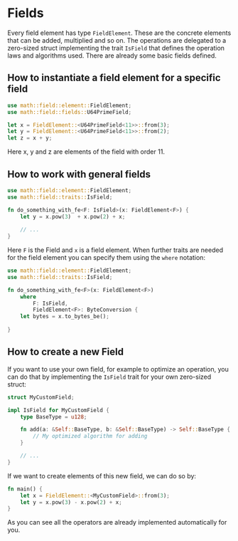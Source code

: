 
# Fields
Every field element has type `FieldElement`. These are the concrete elements that can be added, multiplied and so on. The operations are delegated to a zero-sized struct implementing the trait `IsField` that defines the operation laws and algorithms used. There are already some basic fields defined.

## How to instantiate a field element for a specific field
```rust
use math::field::element::FieldElement;
use math::field::fields::U64PrimeField;

let x = FieldElement::<U64PrimeField<11>>::from(3);
let y = FieldElement::<U64PrimeField<11>>::from(2);
let z = x + y;
```
Here x, y and z are elements of the field with order 11.

## How to work with general fields
```rust
use math::field::element::FieldElement;
use math::field::traits::IsField;

fn do_something_with_fe<F: IsField>(x: FieldElement<F>) {
    let y = x.pow(3)  + x.pow(2) + x;
    
    // ...
}
```
Here `F` is the Field and `x` is a field element. When further traits are needed for the field element you can specify them using the `where` notation:

```rust
use math::field::element::FieldElement;
use math::field::traits::IsField;

fn do_something_with_fe<F>(x: FieldElement<F>) 
    where
        F: IsField,
        FieldElement<F>: ByteConversion {
    let bytes = x.to_bytes_be();
    
}
```
## How to create a new Field
If you want to use your own field, for example to optimize an operation, you can do that by implementing the `IsField` trait for your own zero-sized struct:

```rust
struct MyCustomField;

impl IsField for MyCustomField {
    type BaseType = u128;

    fn add(a: &Self::BaseType, b: &Self::BaseType) -> Self::BaseType {
        // My optimized algorithm for adding
    }

    // ...
}
```

If we want to create elements of this new field, we can do so by:

```rust
fn main() {
    let x = FieldElement::<MyCustomField>::from(3);
    let y = x.pow(3) - x.pow(2) + x;
}
```

As you can see all the operators are already implemented automatically for you.
